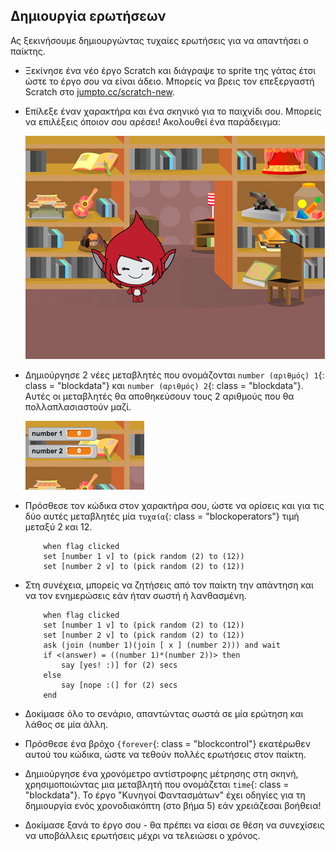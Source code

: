 ## Δημιουργία ερωτήσεων

Ας ξεκινήσουμε δημιουργώντας τυχαίες ερωτήσεις για να απαντήσει ο παίκτης.

+ Ξεκίνησε ένα νέο έργο Scratch και διάγραψε το sprite της γάτας έτσι ώστε το έργο σου να είναι άδειο. Μπορείς να βρεις τον επεξεργαστή Scratch στο <a href="http://jumpto.cc/scratch-new" target="_blank">jumpto.cc/scratch-new</a>.

+ Επίλεξε έναν χαρακτήρα και ένα σκηνικό για το παιχνίδι σου. Μπορείς να επιλέξεις όποιον σου αρέσει! Ακολουθεί ένα παράδειγμα:
    
    ![screenshot](images/brain-setting.png)

+ Δημιούργησε 2 νέες μεταβλητές που ονομάζονται `number (αριθμός) 1`{: class = "blockdata"} και `number (αριθμός) 2`{: class = "blockdata"}. Αυτές οι μεταβλητές θα αποθηκεύσουν τους 2 αριθμούς που θα πολλαπλασιαστούν μαζί.
    
    ![screenshot](images/brain-variables.png)

+ Πρόσθεσε τον κώδικα στον χαρακτήρα σου, ώστε να ορίσεις και για τις δύο αυτές μεταβλητές μία `τυχαία`{: class = "blockoperators"} τιμή μεταξύ 2 και 12.
    
    ```blocks
        when flag clicked
        set [number 1 v] to (pick random (2) to (12))
        set [number 2 v] to (pick random (2) to (12))
    ```

+ Στη συνέχεια, μπορείς να ζητήσεις από τον παίκτη την απάντηση και να τον ενημερώσεις εάν ήταν σωστή ή λανθασμένη.
    
    ```blocks
        when flag clicked
        set [number 1 v] to (pick random (2) to (12))
        set [number 2 v] to (pick random (2) to (12))
        ask (join (number 1)(join [ x ] (number 2))) and wait
        if <(answer) = ((number 1)*(number 2))> then
            say [yes! :)] for (2) secs
        else
            say [nope :(] for (2) secs
        end
    ```

+ Δοκίμασε όλο το σενάριο, απαντώντας σωστά σε μία ερώτηση και λάθος σε μία άλλη.

+ Πρόσθεσε ένα βρόχο `{forever`{: class = "blockcontrol"} εκατέρωθεν αυτού του κώδικα, ώστε να τεθούν πολλές ερωτήσεις στον παίκτη.

+ Δημιούργησε ένα χρονόμετρο αντίστροφης μέτρησης στη σκηνή, χρησιμοποιώντας μια μεταβλητή που ονομάζεται `time`{: class = "blockdata"}. Το έργο "Κυνηγοί Φαντασμάτων" έχει οδηγίες για τη δημιουργία ενός χρονοδιακόπτη (στο βήμα 5) εάν χρειάζεσαι βοήθεια!

+ Δοκίμασε ξανά το έργο σου - θα πρέπει να είσαι σε θέση να συνεχίσεις να υποβάλλεις ερωτήσεις μέχρι να τελειώσει ο χρόνος.